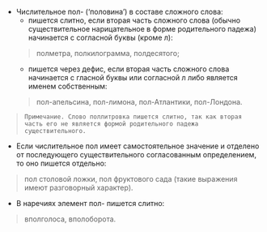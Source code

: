 - Числительное пол- (‘половина’) в составе сложного слова:
	- пишется слитно, если вторая часть сложного слова (обычно существительное нарицательное в форме родительного падежа) начинается с согласной буквы (кроме л):
	> полметра, полкилограмма, полдесятого;
	- пишется через дефис, если вторая часть сложного слова начинается с гласной буквы или согласной л либо является именем собственным:
	> пол-апельсина, пол-лимона, пол-Атлантики, пол-Лондона.

>
>     Примечание. Слово поллитровка пишется слитно, так как вторая часть его не является формой родительного падежа существительного.
>

- Если числительное пол имеет самостоятельное значение и отделено от последующего существительного согласованным определением, то оно пишется отдельно:
> пол столовой ложки, пол фруктового сада (такие выражения имеют разговорный характер).

- В наречиях элемент пол- пишется слитно:
> вполголоса, вполоборота.
